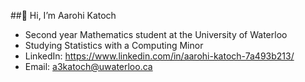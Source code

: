 ##👋 Hi, I’m Aarohi Katoch
- Second year Mathematics student at the University of Waterloo
- Studying Statistics with a Computing Minor
- LinkedIn: https://www.linkedin.com/in/aarohi-katoch-7a493b213/
- Email: a3katoch@uwaterloo.ca


<!---
AarohiK/AarohiK is a ✨ special ✨ repository because its `README.md` (this file) appears on your GitHub profile.
You can click the Preview link to take a look at your changes.
--->
